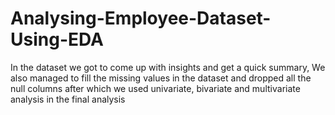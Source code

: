 # Analysing-Employee-Dataset-Using-EDA
In the dataset we got to come up with insights and get a quick summary, We also managed to fill the missing values in the dataset and dropped all the null columns after which we used univariate, bivariate and multivariate analysis in the final analysis

